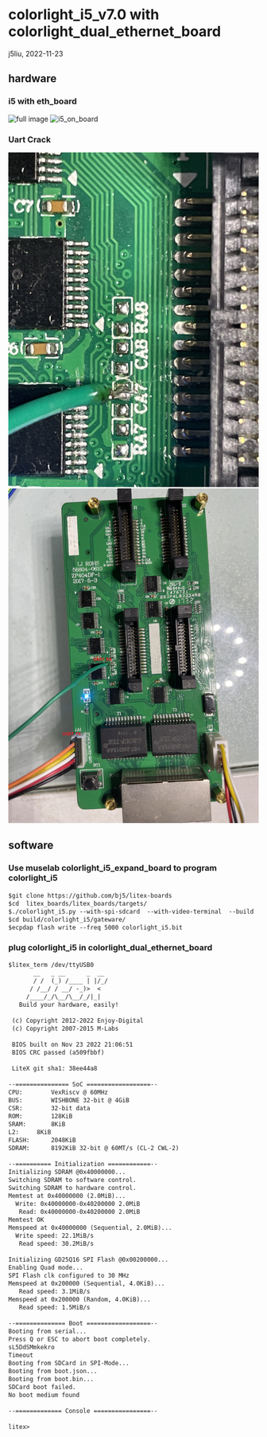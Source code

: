 # colorlight_i5_v7.0 with colorlight_dual_ethernet_board

j5liu, 2022-11-23


## hardware 
### i5 with eth_board
![full image](https://github.com/bj5/i5_eth_crack/blob/main/images/01_full.jpg)
![i5_on_board](https://github.com/bj5/i5_eth_crack/blob/main/images/02_i5_on_board.jpg)
### Uart Crack
![uart_rx](https://github.com/bj5/i5_eth_crack/blob/main/images/03_uart_rx.jpg)
![uart annotated](https://github.com/bj5/i5_eth_crack/blob/main/images/04_uart_conn.jpg)

## software

### Use muselab colorlight_i5_expand_board to program colorlight_i5 

```
$git clone https://github.com/bj5/litex-boards
$cd  litex_boards/litex_boards/targets/
$./colorlight_i5.py --with-spi-sdcard  --with-video-terminal  --build
$cd build/colorlight_i5/gateware/
$ecpdap flash write --freq 5000 colorlight_i5.bit
```
### plug colorlight_i5 in  colorlight_dual_ethernet_board
```
$litex_term /dev/ttyUSB0 
       __   _ __      _  __
       / /  (_) /____ | |/_/
      / /__/ / __/ -_)>  <
     /____/_/\__/\__/_/|_|
   Build your hardware, easily!

 (c) Copyright 2012-2022 Enjoy-Digital
 (c) Copyright 2007-2015 M-Labs

 BIOS built on Nov 23 2022 21:06:51
 BIOS CRC passed (a509fbbf)

 LiteX git sha1: 38ee44a8

--=============== SoC ==================--
CPU:		VexRiscv @ 60MHz
BUS:		WISHBONE 32-bit @ 4GiB
CSR:		32-bit data
ROM:		128KiB
SRAM:		8KiB
L2:		8KiB
FLASH:		2048KiB
SDRAM:		8192KiB 32-bit @ 60MT/s (CL-2 CWL-2)

--========== Initialization ============--
Initializing SDRAM @0x40000000...
Switching SDRAM to software control.
Switching SDRAM to hardware control.
Memtest at 0x40000000 (2.0MiB)...
  Write: 0x40000000-0x40200000 2.0MiB     
   Read: 0x40000000-0x40200000 2.0MiB     
Memtest OK
Memspeed at 0x40000000 (Sequential, 2.0MiB)...
  Write speed: 22.1MiB/s
   Read speed: 30.2MiB/s

Initializing GD25Q16 SPI Flash @0x00200000...
Enabling Quad mode...
SPI Flash clk configured to 30 MHz
Memspeed at 0x200000 (Sequential, 4.0KiB)...
   Read speed: 3.1MiB/s
Memspeed at 0x200000 (Random, 4.0KiB)...
   Read speed: 1.5MiB/s

--============== Boot ==================--
Booting from serial...
Press Q or ESC to abort boot completely.
sL5DdSMmkekro
Timeout
Booting from SDCard in SPI-Mode...
Booting from boot.json...
Booting from boot.bin...
SDCard boot failed.
No boot medium found

--============= Console ================--

litex> 

```
